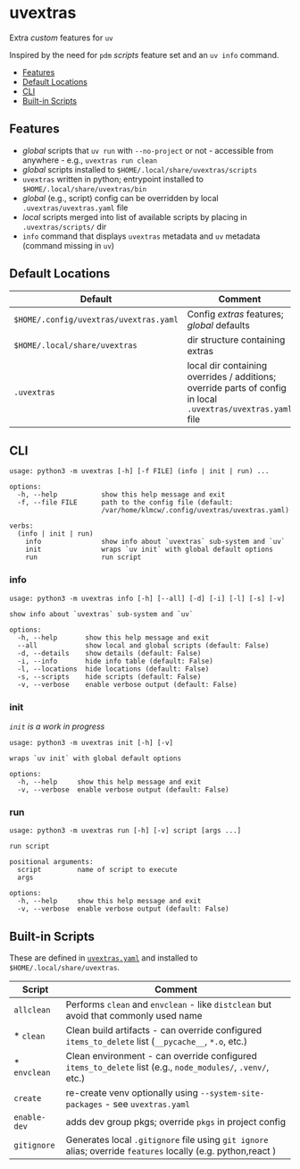 # uvextras

Extra _custom_ features for `uv`

Inspired by the need for `pdm` _scripts_ feature set and an `uv info` command.

* [Features](#features)
* [Default Locations](#default-locations)
* [CLI](#cli)
* [Built-in Scripts](#built-in-scripts)

## Features

* _global_ scripts that `uv run` with `--no-project` or not - accessible from anywhere - e.g., `uvextras run clean`
* _global_ scripts installed to `$HOME/.local/share/uvextras/scripts`
* `uvextras` written in python; entrypoint installed to `$HOME/.local/share/uvextras/bin`
* _global_ (e.g., script) config can be overridden by local `.uvextras/uvextras.yaml` file
* _local_ scripts merged into list of available scripts by placing in `.uvextras/scripts/` dir
* `info` command that displays `uvextras` metadata and `uv` metadata (command missing in `uv`)


## Default Locations

| Default | Comment |
|  --- | --- |
| `$HOME/.config/uvextras/uvextras.yaml` | Config _extras_ features; _global_ defaults |
| `$HOME/.local/share/uvextras` | dir structure containing extras |
| `.uvextras` | local dir containing overrides / additions; override parts of config in local `.uvextras/uvextras.yaml` file |


## CLI

```
usage: python3 -m uvextras [-h] [-f FILE] (info | init | run) ...

options:
  -h, --help           show this help message and exit
  -f, --file FILE      path to the config file (default:
                       /var/home/klmcw/.config/uvextras/uvextras.yaml)

verbs:
  (info | init | run)
    info               show info about `uvextras` sub-system and `uv`
    init               wraps `uv init` with global default options
    run                run script
```

### info

```
usage: python3 -m uvextras info [-h] [--all] [-d] [-i] [-l] [-s] [-v]

show info about `uvextras` sub-system and `uv`

options:
  -h, --help       show this help message and exit
  --all            show local and global scripts (default: False)
  -d, --details    show details (default: False)
  -i, --info       hide info table (default: False)
  -l, --locations  hide locations (default: False)
  -s, --scripts    hide scripts (default: False)
  -v, --verbose    enable verbose output (default: False)
```

### init

_`init` is a work in progress_

```
usage: python3 -m uvextras init [-h] [-v]

wraps `uv init` with global default options

options:
  -h, --help     show this help message and exit
  -v, --verbose  enable verbose output (default: False)
```

### run

```
usage: python3 -m uvextras run [-h] [-v] script [args ...]

run script

positional arguments:
  script         name of script to execute
  args

options:
  -h, --help     show this help message and exit
  -v, --verbose  enable verbose output (default: False)
```

## Built-in Scripts

These are defined in [`uvextras.yaml`](./uvextras.yaml) and installed to `$HOME/.local/share/uvextras`.

| Script | Comment |
| --- | --- |
| `allclean` | Performs `clean` and `envclean` - like `distclean` but avoid that commonly used name |
| *  `clean` | Clean build artifacts - can override configured `items_to_delete` list (`__pycache__`, `*.o`, etc.) |
| *  `envclean` | Clean environment - can override configured `items_to_delete` list (e.g., `node_modules/`, `.venv/`, etc.) |
| `create` | re-create venv optionally using `--system-site-packages`  - see `uvextras.yaml` |
| `enable-dev` | adds dev group pkgs; override `pkgs` in project config |
| `gitignore` | Generates local `.gitignore` file using `git ignore` alias; override `features` locally (e.g. python,react ) |
